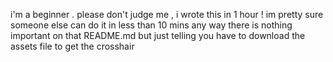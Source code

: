 i'm a beginner . please don't judge me ,
i wrote this in 1 hour ! 
im pretty sure someone else can do it in less than 10 mins
any way there is nothing important on that README.md
but just telling
you have to download the assets file to get the crosshair
